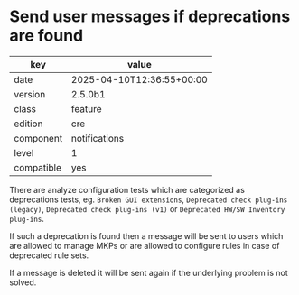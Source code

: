 [//]: # (werk v2)
# Send user messages if deprecations are found

key        | value
---------- | ---
date       | 2025-04-10T12:36:55+00:00
version    | 2.5.0b1
class      | feature
edition    | cre
component  | notifications
level      | 1
compatible | yes

There are analyze configuration tests which are categorized as deprecations tests, eg.
`Broken GUI extensions`, `Deprecated check plug-ins (legacy)`, `Deprecated check plug-ins (v1)`
or `Deprecated HW/SW Inventory plug-ins`.

If such a deprecation is found then a message will be sent to users which are allowed to manage
MKPs or are allowed to configure rules in case of deprecated rule sets.

If a message is deleted it will be sent again if the underlying problem is not solved.
